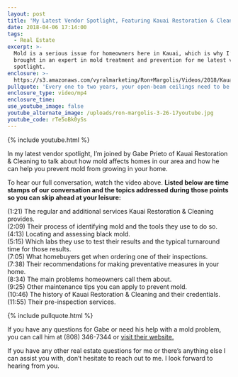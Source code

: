 ```yaml
---
layout: post
title: 'My Latest Vendor Spotlight, Featuring Kauai Restoration & Cleaning'
date: 2018-04-06 17:14:00
tags:
  - Real Estate
excerpt: >-
  Mold is a serious issue for homeowners here in Kauai, which is why I’ve
  brought in an expert in mold treatment and prevention for me latest vendor
  spotlight.
enclosure: >-
  https://s3.amazonaws.com/vyralmarketing/Ron+Margolis/Videos/2018/Kauai+Restoration+And+Cleaning+-+Kauai+Real+Estate.mp4
pullquote: 'Every one to two years, your open-beam ceilings need to be treated for mold.'
enclosure_type: video/mp4
enclosure_time:
use_youtube_image: false
youtube_alternate_image: /uploads/ron-margolis-3-26-17youtube.jpg
youtube_code: rTe5oBk0ySs
---
```


{% include youtube.html %}

In my latest vendor spotlight, I’m joined by Gabe Prieto of Kauai Restoration & Cleaning to talk about how mold affects homes in our area and how he can help you prevent mold from growing in your home.

To hear our full conversation, watch the video above. **Listed below are time stamps of our conversation and the topics addressed during those points so you can skip ahead at your leisure:**

(1:21) The regular and additional services Kauai Restoration & Cleaning provides.<br>(2:09) Their process of identifying mold and the tools they use to do so.<br>(4:13) Locating and assessing black mold.<br>(5:15) Which labs they use to test their results and the typical turnaround time for those results.<br>(7:05) What homebuyers get when ordering one of their inspections.<br>(7:38) Their recommendations for making preventative measures in your home.<br>(8:34) The main problems homeowners call them about.<br>(9:25) Other maintenance tips you can apply to prevent mold.<br>(10:46) The history of Kauai Restoration & Cleaning and their credentials.<br>(11:55) Their pre-inspection services.

{% include pullquote.html %}

If you have any questions for Gabe or need his help with a mold problem, you can call him at (808) 346-7344 or [visit their website.](http://kauairestoration.com/)

If you have any other real estate questions for me or there’s anything else I can assist you with, don’t hesitate to reach out to me. I look forward to hearing from you.